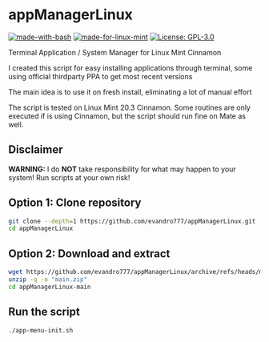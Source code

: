 # appManagerLinux

[![made-with-bash](https://img.shields.io/badge/Bash-1f425f?logo=gnubash)](https://www.gnu.org/software/bash/)
[![made-for-linux-mint](https://img.shields.io/badge/LinuxMint-1f425f?logo=linuxmint)](https://linuxmint.com/)
[![License: GPL-3.0](https://img.shields.io/badge/license-GPL--3.0-orange)](https://opensource.org/licenses/GPL-3.0)

Terminal Application / System Manager for Linux Mint Cinnamon

I created this script for easy installing applications through terminal, some using official thirdparty PPA to get most recent versions

The main idea is to use it on fresh install, eliminating a lot of manual effort

The script is tested on Linux Mint 20.3 Cinnamon. Some routines are only executed if is using Cinnamon, but the script should run fine on Mate as well.

## Disclaimer

**WARNING:** I do **NOT** take responsibility for what may happen to your system! Run scripts at your own risk!

## Option 1: Clone repository

```bash
git clone --depth=1 https://github.com/evandro777/appManagerLinux.git
cd appManagerLinux
```

## Option 2: Download and extract

```bash
wget https://github.com/evandro777/appManagerLinux/archive/refs/heads/main.zip
unzip -q -o "main.zip"
cd appManagerLinux-main
```

## Run the script

`./app-menu-init.sh`
